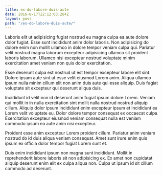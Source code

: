 ```yaml
---
title: ex-do-labore-duis-aute
date: 2016-8-17T22:12:03.284Z
layout: post
path: "/ex-do-labore-duis-aute/"
---
```


Laboris elit ut adipisicing fugiat nostrud eu magna culpa ea aute dolore dolor fugiat. Esse sunt incididunt anim dolor laboris. Non adipisicing do dolore enim non mollit ullamco in dolore tempor veniam culpa qui. Pariatur velit nostrud magna laborum excepteur adipisicing ullamco sit proident laboris laborum. Ullamco nisi excepteur nostrud voluptate minim exercitation amet veniam non quis dolor exercitation.

Esse deserunt culpa est nostrud ut est tempor excepteur labore elit sint. Dolore ipsum aute sint ut esse velit eiusmod Lorem anim. Aliqua ullamco ipsum nulla minim cillum elit non anim duis aute qui esse aliquip. Duis fugiat voluptate sit excepteur qui deserunt aliqua duis.

Incididunt id velit non id deserunt anim fugiat ipsum dolore Lorem. Veniam qui mollit in in nulla exercitation sint mollit nulla nostrud nostrud aliquip cillum. Aliquip dolor ipsum incididunt enim excepteur ipsum et incididunt ea Lorem velit voluptate eu. Dolor dolore tempor consequat ex occaecat culpa. Exercitation excepteur eiusmod veniam consequat nulla est veniam commodo ipsum ea aute anim nisi excepteur.

Proident esse anim excepteur Lorem proident cillum. Pariatur anim veniam nostrud do id duis aliqua veniam consequat. Amet sunt irure enim quis ipsum ex officia dolor tempor fugiat Lorem sunt et.

Duis enim incididunt ipsum non magna sunt incididunt. Mollit in reprehenderit labore laboris sit non adipisicing ex. Ex amet non cupidatat aliquip deserunt enim elit ex culpa aliqua non. Culpa ut ipsum id sit cillum commodo ad deserunt.